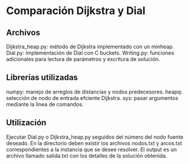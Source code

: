 # Comparación Dijkstra y Dial

## Archivos

Dijkstra_heap.py: método de Dijkstra implementado con un minheap.
Dial.py: implementación de Dial con C buckets.
Writing.py: funciones adicionales para lectura de parámetros y escritura de solución.

## Librerías utilizadas

numpy: manejo de arreglos de distancias y nodos predecesores.
heapq: selección de nodo de entrada efciente Dijkstra.
sys: pasar argumentos mediante la línea de comandos.

## Utilización

Ejecutar Dial.py o Dijkstra_heap.py seguidos del número del nodo fuente deseado. En la directorio deben existir los archivos nodos.txt y arcos.txt correspondientes a la instancia que se desee resolver. El output es un archivo llamado salida.txt con los detalles de la solución obtenida.
